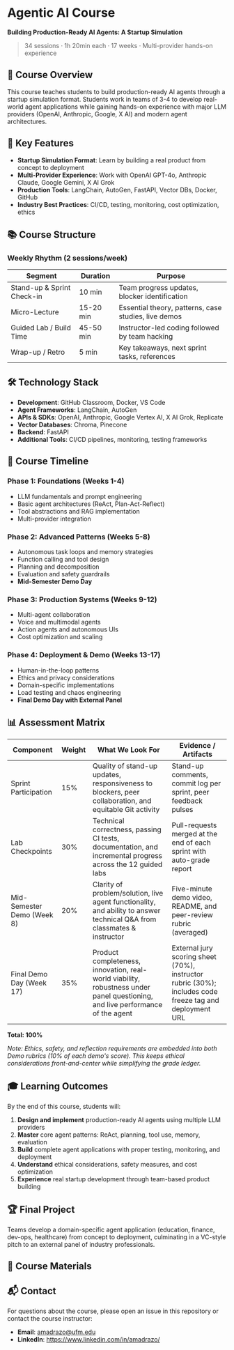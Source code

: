 # Agentic AI Course

**Building Production-Ready AI Agents: A Startup Simulation**

> 34 sessions · 1h 20min each · 17 weeks · Multi-provider hands-on experience

## 🎯 Course Overview

This course teaches students to build production-ready AI agents through a startup simulation format. Students work in teams of 3-4 to develop real-world agent applications while gaining hands-on experience with major LLM providers (OpenAI, Anthropic, Google, X AI) and modern agent architectures.

## 🚀 Key Features

- **Startup Simulation Format**: Learn by building a real product from concept to deployment
- **Multi-Provider Experience**: Work with OpenAI GPT-4o, Anthropic Claude, Google Gemini, X AI Grok
- **Production Tools**: LangChain, AutoGen, FastAPI, Vector DBs, Docker, GitHub
- **Industry Best Practices**: CI/CD, testing, monitoring, cost optimization, ethics

## 📚 Course Structure

### Weekly Rhythm (2 sessions/week)
| Segment | Duration | Purpose |
|---------|----------|----------|
| Stand-up & Sprint Check-in | 10 min | Team progress updates, blocker identification |
| Micro-Lecture | 15-20 min | Essential theory, patterns, case studies, live demos |
| Guided Lab / Build Time | 45-50 min | Instructor-led coding followed by team hacking |
| Wrap-up / Retro | 5 min | Key takeaways, next sprint tasks, references |

## 🛠️ Technology Stack

- **Development**: GitHub Classroom, Docker, VS Code
- **Agent Frameworks**: LangChain, AutoGen
- **APIs & SDKs**: OpenAI, Anthropic, Google Vertex AI, X AI Grok, Replicate
- **Vector Databases**: Chroma, Pinecone
- **Backend**: FastAPI
- **Additional Tools**: CI/CD pipelines, monitoring, testing frameworks

## 📅 Course Timeline

### Phase 1: Foundations (Weeks 1-4)
- LLM fundamentals and prompt engineering
- Basic agent architectures (ReAct, Plan-Act-Reflect)
- Tool abstractions and RAG implementation
- Multi-provider integration

### Phase 2: Advanced Patterns (Weeks 5-8)
- Autonomous task loops and memory strategies
- Function calling and tool design
- Planning and decomposition
- Evaluation and safety guardrails
- **Mid-Semester Demo Day**

### Phase 3: Production Systems (Weeks 9-12)
- Multi-agent collaboration
- Voice and multimodal agents
- Action agents and autonomous UIs
- Cost optimization and scaling

### Phase 4: Deployment & Demo (Weeks 13-17)
- Human-in-the-loop patterns
- Ethics and privacy considerations
- Domain-specific implementations
- Load testing and chaos engineering
- **Final Demo Day with External Panel**

## 📊 Assessment Matrix

| Component | Weight | What We Look For | Evidence / Artifacts |
|-----------|--------|------------------|---------------------|
| Sprint Participation | 15% | Quality of stand-up updates, responsiveness to blockers, peer collaboration, and equitable Git activity | Stand-up comments, commit log per sprint, peer feedback pulses |
| Lab Checkpoints | 30% | Technical correctness, passing CI tests, documentation, and incremental progress across the 12 guided labs | Pull-requests merged at the end of each sprint with auto-grade report |
| Mid-Semester Demo (Week 8) | 20% | Clarity of problem/solution, live agent functionality, and ability to answer technical Q&A from classmates & instructor | Five-minute demo video, README, and peer-review rubric (averaged) |
| Final Demo Day (Week 17) | 35% | Product completeness, innovation, real-world viability, robustness under panel questioning, and live performance of the agent | External jury scoring sheet (70%), instructor rubric (30%); includes code freeze tag and deployment URL |

**Total: 100%**

*Note: Ethics, safety, and reflection requirements are embedded into both Demo rubrics (10% of each demo's score). This keeps ethical considerations front-and-center while simplifying the grade ledger.*

## 🎓 Learning Outcomes

By the end of this course, students will:

1. **Design and implement** production-ready AI agents using multiple LLM providers
2. **Master** core agent patterns: ReAct, planning, tool use, memory, evaluation
3. **Build** complete agent applications with proper testing, monitoring, and deployment
4. **Understand** ethical considerations, safety measures, and cost optimization
5. **Experience** real startup development through team-based product building

## 🏆 Final Project

Teams develop a domain-specific agent application (education, finance, dev-ops, healthcare) from concept to deployment, culminating in a VC-style pitch to an external panel of industry professionals.

## 📖 Course Materials


## 📬 Contact

For questions about the course, please open an issue in this repository or contact the course instructor:

- **Email**: amadrazo@ufm.edu
- **LinkedIn**: https://www.linkedin.com/in/amadrazo/

